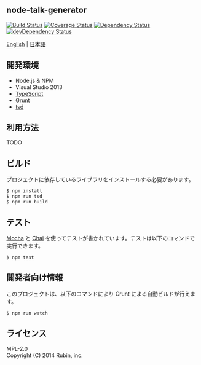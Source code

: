 node-talk-generator
-------------------
[![Build Status](https://travis-ci.org/Rubin-inc/node-talk-generator.svg?branch=master)](https://travis-ci.org/Rubin-inc/node-talk-generator)
[![Coverage Status](https://img.shields.io/coveralls/Rubin-inc/node-talk-generator.svg)](https://coveralls.io/r/Rubin-inc/node-talk-generator?branch=master)
[![Dependency Status](https://david-dm.org/Rubin-inc/node-talk-generator.svg)](https://david-dm.org/Rubin-inc/node-talk-generator)
[![devDependency Status](https://david-dm.org/Rubin-inc/node-talk-generator/dev-status.svg)](https://david-dm.org/Rubin-inc/node-talk-generator#info=devDependencies)

[English](README.md) | [日本語](README.ja.md)

## 開発環境
* Node.js & NPM
* Visual Studio 2013
* [TypeScript](http://www.typescriptlang.org)
* [Grunt](http://gruntjs.com)
* [tsd](http://definitelytyped.org/tsd/)

## 利用方法
TODO

## ビルド
プロジェクトに依存しているライブラリをインストールする必要があります。

```
$ npm install
$ npm run tsd
$ npm run build
```

## テスト
[Mocha](http://mochajs.org) と [Chai](http://chaijs.com) を使ってテストが書かれています。テストは以下のコマンドで実行できます。

```
$ npm test
```

## 開発者向け情報
このプロジェクトは、以下のコマンドにより Grunt による自動ビルドが行えます。

```
$ npm run watch
```

## ライセンス
MPL-2.0<br />
Copyright (C) 2014 Rubin, inc.